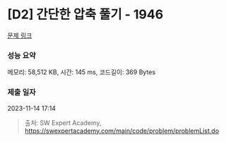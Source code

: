 # [D2] 간단한 압축 풀기 - 1946 

[문제 링크](https://swexpertacademy.com/main/code/problem/problemDetail.do?contestProbId=AV5PmkDKAOMDFAUq) 

### 성능 요약

메모리: 58,512 KB, 시간: 145 ms, 코드길이: 369 Bytes

### 제출 일자

2023-11-14 17:14



> 출처: SW Expert Academy, https://swexpertacademy.com/main/code/problem/problemList.do
